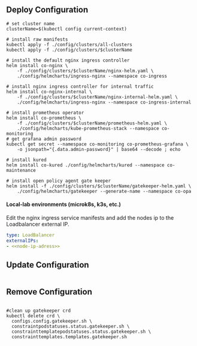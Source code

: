 ## Deploy Configuration
```shell
# set cluster name
clusterName=$(kubectl config current-context)

# install raw manifests
kubectl apply -f ./config/clusters/all-clusters
kubectl apply -f ./config/clusters/$clusterName

# install the default nginx ingress controller
helm install co-nginx \
    -f ./config/clusters/$clusterName/nginx-helm.yaml \
    ./config/helmcharts/ingress-nginx --namespace co-ingress

# install nginx ingress controller for internal traffic
helm install co-nginx-internal \
    -f ./config/clusters/$clusterName/nginx-internal-helm.yaml \
    ./config/helmcharts/ingress-nginx --namespace co-ingress-internal

# install prometheus operator
helm install co-prometheus \
    -f ./config/clusters/$clusterName/prometheus-helm.yaml \
    ./config/helmcharts/kube-prometheus-stack --namespace co-monitoring
# get grafana admin password
kubectl get secret --namespace co-monitoring co-prometheus-grafana \
    -o jsonpath="{.data.admin-password}" | base64 --decode ; echo

# install kured
helm install co-kured ./config/helmcharts/kured --namespace co-maintenance

# install open policy agent gate keeper
helm install -f ./config/clusters/$clusterName/gatekeeper-helm.yaml \
    ./config/helmcharts/gatekeeper --generate-name --namespace co-opa

```

#### Local-lab environments (microk8s, k3s, etc.)
Edit the nginx ingress service manifests and add the nodes ip to the Loadbalancer external IP.
```yaml
type: LoadBalancer
externalIPs:
- <<node-ip-adress>>
```

## Update Configuration
```shell

```

## Remove Configuration
```shell

#clean up gatekeeper crd
kubectl delete crd \
  configs.config.gatekeeper.sh \
  constraintpodstatuses.status.gatekeeper.sh \
  constrainttemplatepodstatuses.status.gatekeeper.sh \
  constrainttemplates.templates.gatekeeper.sh

```
